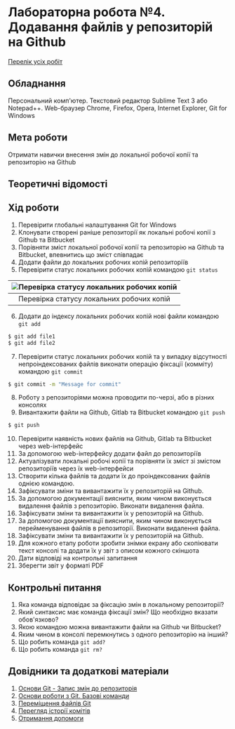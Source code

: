 # Лабораторна робота №4. Додавання файлів у репозиторій на Github

[Перелік усіх робіт](README.md)

## Обладнання

Персональний комп'ютер. Текстовий редактор Sublime Text 3 або Notepad++. Web-браузер Chrome, Firefox, Opera, Internet Explorer, Git for Windows

## Мета роботи

Отримати навички внесення змін до локальної робочої копії та репозиторію на Github

## Теоретичні відомості

## Хід роботи

1.  Перевірити глобальні налаштування Git for Windows
2.  Клонувати створені раніше репозиторії як локальні робочі копії з Github та Bitbucket
3.  Порівняти зміст локальної робочої копії та репозиторію на Github та Bitbucket, впевнитись що зміст співпадає
4.  Додати файли до локальних робочих копій репозиторіїв
5.  Перевірити статус локальних робочих копій командою `git status`
    
|![Перевірка статусу локальних робочих копій](img/04-010.png)|
|:--:|
|Перевірка статусу локальних робочих копій|
    
6.  Додати до індексу локальних робочих копій нові файли командою `git add`

```bash
$ git add file1
$ git add file2			
```

7.  Перевірити статус локальних робочих копій та у випадку відсутності непроіндексованих файлів виконати операцію фіксації (комміту) командою `git commit`

```bash
$ git commit -m "Message for commit" 		
```

8.  Роботу з репозиторіями можна проводити по-черзі, або в різних консолях
9.  Вивантажити файли на Github, Gitlab та Bitbucket командою `git push`

```bash
$ git push			
```

10.  Перевірити наявність нових файлів на Github, Gitlab та Bitbucket через web-інтерфейс
11.  За допомогою web-інтерфейсу додати файл до репозиторіїв
12.  Актуалізувати локальні робочі копії та порівняти їх зміст зі змістом репозиторіїв через їх web-інтерфейси
13.  Створити кілька файлів та додати їх до проіндексованих файлів однією командою.
14.  Зафіксувати зміни та вивантажити їх у репозиторій на Github.
15.  За допомогою документації вияснити, яким чином виконується видалення файлів з репозиторію. Виконати видалення файла.
16.  Зафіксувати зміни та вивантажити їх у репозиторій на Github.
17.  За допомогою документації вияснити, яким чином виконується перейменування файлів в репозиторії. Виконати видалення файла.
18.  Зафіксувати зміни та вивантажити їх у репозиторій на Github.
19.  Для кожного етапу роботи зробити знімки екрану або скопіювати текст консолі та додати їх у звіт з описом кожного скіншота
20.  Дати відповіді на контрольні запитання
21.  Зберегти звіт у форматі PDF

## Контрольні питання

1.  Яка команда відповідає за фіксацію змін в локальному репозиторії?
2.  Який синтаксис має команда фіксації змін? Що необхідно вказати обов'язково?
3.  Якою командою можна вивантажити файли на Github чи Bitbucket?
4.  Яким чином в консолі перемкнутись з одного репозиторію на інший?
5.  Що робить команда `git add?`
6.  Що робить команда `git rm?`

## Довідники та додаткові матеріали

1.  [Основи Git - Запис змін до репозиторія](https://git-scm.com/book/uk/v2/Основи-Git-Запис-змін-до-репозиторія)
2.  [Основи роботи з Git. Базові команди](https://hyperhost.ua/info/ru/osnovyi-rabotyi-s-git-bazovyie-komandyi)
3.  [Переміщення файлів Git](https://githowto.com/ru/moving_files)
4.  [Перегляд історії комітів](https://git-scm.com/book/uk/v2/%D0%9E%D1%81%D0%BD%D0%BE%D0%B2%D0%B8-Git-%D0%9F%D0%B5%D1%80%D0%B5%D0%B3%D0%BB%D1%8F%D0%B4-%D1%96%D1%81%D1%82%D0%BE%D1%80%D1%96%D1%97-%D0%BA%D0%BE%D0%BC%D1%96%D1%82%D1%96%D0%B2)
5.  [Отримання допомоги](https://git-scm.com/book/uk/v2/%D0%92%D1%81%D1%82%D1%83%D0%BF-%D0%9E%D1%82%D1%80%D0%B8%D0%BC%D0%B0%D0%BD%D0%BD%D1%8F-%D0%B4%D0%BE%D0%BF%D0%BE%D0%BC%D0%BE%D0%B3%D0%B8)